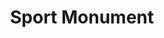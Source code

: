 ---
pid: ch9
title: Sport Monument
location_transcription: Hunting Park
coordinates: "[-75.144252787571, 40.016539129433]"
zipcode: '19120'
gen_neighborhood: North Philadelphia
neighborhood: Logan,Olney
outside_phl: 
age: '22'
age_range: 20-29
instagram: 
image_file_name: ch_9.jpg
proposal_transcription: My monument is sport because sport bring young people together
  from every race of the world
topic: Neighborhoods,Sports,Youth
topic_summary: 0, 0, 0
type: Interactive,Space,Park
keywords_other: 
credit: Jorling Savria
image_labels: Basketball court, Soccer/football field, baseball fields, handball court
twitter: 
facebook: Jorling Savria
permalink: "/monuments/ch9/"
layout: item-page
---